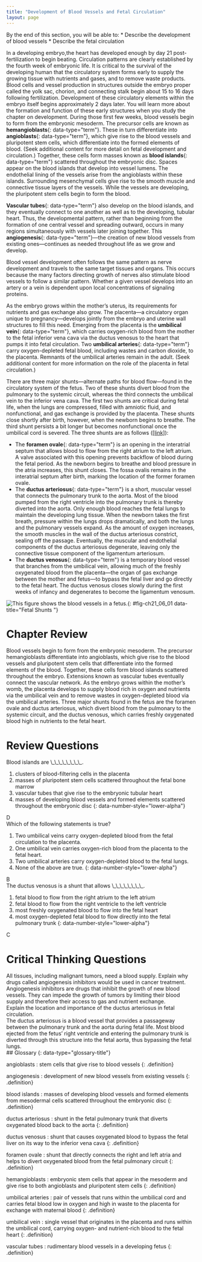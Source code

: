 ```yaml
---
title: "Development of Blood Vessels and Fetal Circulation"
layout: page
---
```



<div data-type="abstract" markdown="1">
By the end of this section, you will be able to:
* Describe the development of blood vessels
* Describe the fetal circulation

</div>

In a developing embryo,the heart has developed enough by day 21 post-fertilization to begin beating. Circulation patterns are clearly established by the fourth week of embryonic life. It is critical to the survival of the developing human that the circulatory system forms early to supply the growing tissue with nutrients and gases, and to remove waste products. Blood cells and vessel production in structures outside the embryo proper called the yolk sac, chorion, and connecting stalk begin about 15 to 16 days following fertilization. Development of these circulatory elements within the embryo itself begins approximately 2 days later. You will learn more about the formation and function of these early structures when you study the chapter on development. During those first few weeks, blood vessels begin to form from the embryonic mesoderm. The precursor cells are known as **hemangioblasts**{: data-type="term"}. These in turn differentiate into **angioblasts**{: data-type="term"}, which give rise to the blood vessels and pluripotent stem cells, which differentiate into the formed elements of blood. (Seek additional content for more detail on fetal development and circulation.) Together, these cells form masses known as **blood islands**{: data-type="term"} scattered throughout the embryonic disc. Spaces appear on the blood islands that develop into vessel lumens. The endothelial lining of the vessels arise from the angioblasts within these islands. Surrounding mesenchymal cells give rise to the smooth muscle and connective tissue layers of the vessels. While the vessels are developing, the pluripotent stem cells begin to form the blood.

**Vascular tubes**{: data-type="term"} also develop on the blood islands, and they eventually connect to one another as well as to the developing, tubular heart. Thus, the developmental pattern, rather than beginning from the formation of one central vessel and spreading outward, occurs in many regions simultaneously with vessels later joining together. This **angiogenesis**{: data-type="term"}—the creation of new blood vessels from existing ones—continues as needed throughout life as we grow and develop.

Blood vessel development often follows the same pattern as nerve development and travels to the same target tissues and organs. This occurs because the many factors directing growth of nerves also stimulate blood vessels to follow a similar pattern. Whether a given vessel develops into an artery or a vein is dependent upon local concentrations of signaling proteins.

As the embryo grows within the mother’s uterus, its requirements for nutrients and gas exchange also grow. The placenta—a circulatory organ unique to pregnancy—develops jointly from the embryo and uterine wall structures to fill this need. Emerging from the placenta is the **umbilical vein**{: data-type="term"}, which carries oxygen-rich blood from the mother to the fetal inferior vena cava via the ductus venosus to the heart that pumps it into fetal circulation. Two **umbilical arteries**{: data-type="term"} carry oxygen-depleted fetal blood, including wastes and carbon dioxide, to the placenta. Remnants of the umbilical arteries remain in the adult. (Seek additional content for more information on the role of the placenta in fetal circulation.)

There are three major shunts—alternate paths for blood flow—found in the circulatory system of the fetus. Two of these shunts divert blood from the pulmonary to the systemic circuit, whereas the third connects the umbilical vein to the inferior vena cava. The first two shunts are critical during fetal life, when the lungs are compressed, filled with amniotic fluid, and nonfunctional, and gas exchange is provided by the placenta. These shunts close shortly after birth, however, when the newborn begins to breathe. The third shunt persists a bit longer but becomes nonfunctional once the umbilical cord is severed. The three shunts are as follows ([\[link\]](#fig-ch21_06_01)):

* The **foramen ovale**{: data-type="term"} is an opening in the interatrial septum that allows blood to flow from the right atrium to the left atrium. A valve associated with this opening prevents backflow of blood during the fetal period. As the newborn begins to breathe and blood pressure in the atria increases, this shunt closes. The fossa ovalis remains in the interatrial septum after birth, marking the location of the former foramen ovale.
* The **ductus arteriosus**{: data-type="term"} is a short, muscular vessel that connects the pulmonary trunk to the aorta. Most of the blood pumped from the right ventricle into the pulmonary trunk is thereby diverted into the aorta. Only enough blood reaches the fetal lungs to maintain the developing lung tissue. When the newborn takes the first breath, pressure within the lungs drops dramatically, and both the lungs and the pulmonary vessels expand. As the amount of oxygen increases, the smooth muscles in the wall of the ductus arteriosus constrict, sealing off the passage. Eventually, the muscular and endothelial components of the ductus arteriosus degenerate, leaving only the connective tissue component of the ligamentum arteriosum.
* The **ductus venosus**{: data-type="term"} is a temporary blood vessel that branches from the umbilical vein, allowing much of the freshly oxygenated blood from the placenta—the organ of gas exchange between the mother and fetus—to bypass the fetal liver and go directly to the fetal heart. The ductus venosus closes slowly during the first weeks of infancy and degenerates to become the ligamentum venosum.

![This figure shows the blood vessels in a fetus.](../resources/2139_Fetal_Circulation.jpg "The foramen ovale in the interatrial septum allows blood to flow from the right atrium to the left atrium. The ductus arteriosus is a temporary vessel, connecting the aorta to the pulmonary trunk. The ductus venosus links the umbilical vein to the inferior vena cava largely through the liver."){: #fig-ch21_06_01 data-title="Fetal Shunts "}

# Chapter Review

Blood vessels begin to form from the embryonic mesoderm. The precursor hemangioblasts differentiate into angioblasts, which give rise to the blood vessels and pluripotent stem cells that differentiate into the formed elements of the blood. Together, these cells form blood islands scattered throughout the embryo. Extensions known as vascular tubes eventually connect the vascular network. As the embryo grows within the mother’s womb, the placenta develops to supply blood rich in oxygen and nutrients via the umbilical vein and to remove wastes in oxygen-depleted blood via the umbilical arteries. Three major shunts found in the fetus are the foramen ovale and ductus arteriosus, which divert blood from the pulmonary to the systemic circuit, and the ductus venosus, which carries freshly oxygenated blood high in nutrients to the fetal heart.

# Review Questions

<div data-type="exercise" class="exercise">
<div data-type="problem" class="problem" markdown="1">
Blood islands are \_\_\_\_\_\_\_\_.

1.  clusters of blood-filtering cells in the placenta
2.  masses of pluripotent stem cells scattered throughout the fetal bone marrow
3.  vascular tubes that give rise to the embryonic tubular heart
4.  masses of developing blood vessels and formed elements scattered throughout the embryonic disc
{: data-number-style="lower-alpha"}

</div>
<div data-type="solution" class="solution" markdown="1">
D

</div>
</div>

<div data-type="exercise" class="exercise">
<div data-type="problem" class="problem" markdown="1">
Which of the following statements is true?

1.  Two umbilical veins carry oxygen-depleted blood from the fetal circulation to the placenta.
2.  One umbilical vein carries oxygen-rich blood from the placenta to the fetal heart.
3.  Two umbilical arteries carry oxygen-depleted blood to the fetal lungs.
4.  None of the above are true.
{: data-number-style="lower-alpha"}

</div>
<div data-type="solution" class="solution" markdown="1">
B

</div>
</div>

<div data-type="exercise" class="exercise">
<div data-type="problem" class="problem" markdown="1">
The ductus venosus is a shunt that allows \_\_\_\_\_\_\_\_.

1.  fetal blood to flow from the right atrium to the left atrium
2.  fetal blood to flow from the right ventricle to the left ventricle
3.  most freshly oxygenated blood to flow into the fetal heart
4.  most oxygen-depleted fetal blood to flow directly into the fetal pulmonary trunk
{: data-number-style="lower-alpha"}

</div>
<div data-type="solution" class="solution" markdown="1">
C

</div>
</div>

# Critical Thinking Questions

<div data-type="exercise" class="exercise">
<div data-type="problem" class="problem" markdown="1">
All tissues, including malignant tumors, need a blood supply. Explain why drugs called angiogenesis inhibitors would be used in cancer treatment.

</div>
<div data-type="solution" class="solution" markdown="1">
Angiogenesis inhibitors are drugs that inhibit the growth of new blood vessels. They can impede the growth of tumors by limiting their blood supply and therefore their access to gas and nutrient exchange.

</div>
</div>

<div data-type="exercise" class="exercise">
<div data-type="problem" class="problem" markdown="1">
Explain the location and importance of the ductus arteriosus in fetal circulation.

</div>
<div data-type="solution" class="solution" markdown="1">
The ductus arteriosus is a blood vessel that provides a passageway between the pulmonary trunk and the aorta during fetal life. Most blood ejected from the fetus’ right ventricle and entering the pulmonary trunk is diverted through this structure into the fetal aorta, thus bypassing the fetal lungs.

</div>
</div>

<div data-type="glossary" markdown="1">
## Glossary
{: data-type="glossary-title"}

angioblasts
: stem cells that give rise to blood vessels
{: .definition}

angiogenesis
: development of new blood vessels from existing vessels
{: .definition}

blood islands
: masses of developing blood vessels and formed elements from mesodermal cells scattered throughout the embryonic disc
{: .definition}

ductus arteriosus
: shunt in the fetal pulmonary trunk that diverts oxygenated blood back to the aorta
{: .definition}

ductus venosus
: shunt that causes oxygenated blood to bypass the fetal liver on its way to the inferior vena cava
{: .definition}

foramen ovale
: shunt that directly connects the right and left atria and helps to divert oxygenated blood from the fetal pulmonary circuit
{: .definition}

hemangioblasts
: embryonic stem cells that appear in the mesoderm and give rise to both angioblasts and pluripotent stem cells
{: .definition}

umbilical arteries
: pair of vessels that runs within the umbilical cord and carries fetal blood low in oxygen and high in waste to the placenta for exchange with maternal blood
{: .definition}

umbilical vein
: single vessel that originates in the placenta and runs within the umbilical cord, carrying oxygen- and nutrient-rich blood to the fetal heart
{: .definition}

vascular tubes
: rudimentary blood vessels in a developing fetus
{: .definition}

</div>

